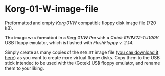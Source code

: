 # Korg-01-W-image-file

Preformatted and empty *Korg 01/W* compatible floppy disk image file (720 kB).

The image was formatted in a *Korg 01/W Pro* with a *Gotek SFRM72-TU100K* USB floppy emulator, which is flashed with *FlashFloppy v. 2.14*.

Simply create as many copies of the `000.ST` image file ([you can download it here](https://github.com/m-lohmann/Korg-01-W-image-file/releases)\) as you want to create more virtual floppy disks. Copy them to the USB stick intended to be used with the (Gotek) USB floppy emulator, and rename them to your liking.
